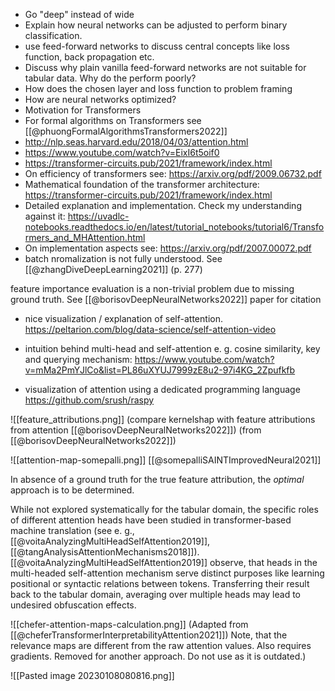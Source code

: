 - Go "deep" instead of wide
- Explain how neural networks can be adjusted to perform binary classification.
- use feed-forward networks to discuss central concepts like loss function, back propagation etc.
- Discuss why plain vanilla feed-forward networks are not suitable for tabular data. Why do the perform poorly?
- How does the chosen layer and loss function to problem framing
- How are neural networks optimized?
- Motivation for Transformers
- For formal algorithms on Transformers see [[@phuongFormalAlgorithmsTransformers2022]]
- http://nlp.seas.harvard.edu/2018/04/03/attention.html
- https://www.youtube.com/watch?v=EixI6t5oif0
- https://transformer-circuits.pub/2021/framework/index.html
- On efficiency of transformers see: https://arxiv.org/pdf/2009.06732.pdf
- Mathematical foundation of the transformer architecture: https://transformer-circuits.pub/2021/framework/index.html
- Detailed explanation and implementation. Check my understanding against it: https://uvadlc-notebooks.readthedocs.io/en/latest/tutorial_notebooks/tutorial6/Transformers_and_MHAttention.html
- On implementation aspects see: https://arxiv.org/pdf/2007.00072.pdf
- batch nromalization is not fully understood. See [[@zhangDiveDeepLearning2021]] (p. 277)


feature importance evaluation is a non-trivial problem due to missing ground truth. See [[@borisovDeepNeuralNetworks2022]] paper for citation
- nice visualization / explanation of self-attention. https://peltarion.com/blog/data-science/self-attention-video

- intuition behind multi-head and self-attention e. g. cosine similarity, key and querying mechanism: https://www.youtube.com/watch?v=mMa2PmYJlCo&list=PL86uXYUJ7999zE8u2-97i4KG_2Zpufkfb
- visualization of attention using a dedicated programming language https://github.com/srush/raspy

![[feature_attributions.png]]
(compare kernelshap with feature attributions from attention [[@borisovDeepNeuralNetworks2022]])
(from [[@borisovDeepNeuralNetworks2022]])

![[attention-map-somepalli.png]]
[[@somepalliSAINTImprovedNeural2021]]


In absence of a ground truth for the true feature attribution, the *optimal* approach is to be determined.

While not explored systematically for the tabular domain, the specific roles of different attention heads have been studied in transformer-based machine translation (see e. g., [[@voitaAnalyzingMultiHeadSelfAttention2019]], [[@tangAnalysisAttentionMechanisms2018]]).  [[@voitaAnalyzingMultiHeadSelfAttention2019]] observe, that heads in the multi-headed self-attention mechanism serve distinct purposes like learning positional or syntactic relations between tokens.  Transferring their result back to the tabular domain, averaging over multiple heads may lead to undesired obfuscation effects. 

![[chefer-attention-maps-calculation.png]]
(Adapted from [[@cheferTransformerInterpretabilityAttention2021]]) Note, that the relevance maps are different from the raw attention values. Also requires gradients. Removed for another approach. Do not use as it is outdated.)

![[Pasted image 20230108080816.png]]
